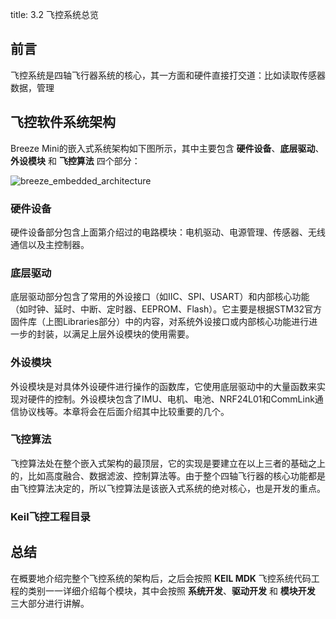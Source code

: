 title: 3.2 飞控系统总览

## 前言

飞控系统是四轴飞行器系统的核心，其一方面和硬件直接打交道：比如读取传感器数据，管理

## 飞控软件系统架构

Breeze Mini的嵌入式系统架构如下图所示，其中主要包含 **硬件设备**、**底层驱动**、**外设模块** 和 **飞控算法** 四个部分：

![breeze_embedded_architecture](https://microdynamics-1256406063.cos.ap-shanghai.myqcloud.com/breeze/embedded/breeze_embedded_architecture.png)

### **硬件设备**

硬件设备部分包含上面第介绍过的电路模块：电机驱动、电源管理、传感器、无线通信以及主控制器。

### **底层驱动**

底层驱动部分包含了常用的外设接口（如IIC、SPI、USART）和内部核心功能（如时钟、延时、中断、定时器、EEPROM、Flash）。它主要是根据STM32官方固件库（上图Libraries部分）中的内容，对系统外设接口或内部核心功能进行进一步的封装，以满足上层外设模块的使用需要。

### **外设模块**

外设模块是对具体外设硬件进行操作的函数库，它使用底层驱动中的大量函数来实现对硬件的控制。外设模块包含了IMU、电机、电池、NRF24L01和CommLink通信协议栈等。本章将会在后面介绍其中比较重要的几个。

### **飞控算法**

飞控算法处在整个嵌入式架构的最顶层，它的实现是要建立在以上三者的基础之上的，比如高度融合、数据滤波、控制算法等。由于整个四轴飞行器的核心功能都是由飞控算法决定的，所以飞控算法是该嵌入式系统的绝对核心，也是开发的重点。


### Keil飞控工程目录


## 总结

在概要地介绍完整个飞控系统的架构后，之后会按照 **KEIL MDK** 飞控系统代码工程的类别一一详细介绍每个模块，其中会按照 **系统开发**、**驱动开发** 和 **模块开发** 三大部分进行讲解。